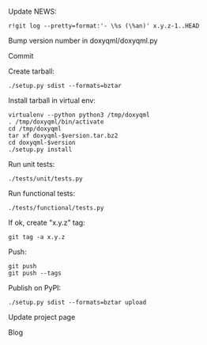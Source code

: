 Update NEWS:

    r!git log --pretty=format:'- \%s (\%an)' x.y.z-1..HEAD

Bump version number in doxyqml/doxyqml.py

Commit

Create tarball:

    ./setup.py sdist --formats=bztar

Install tarball in virtual env:

    virtualenv --python python3 /tmp/doxyqml
    . /tmp/doxyqml/bin/activate
    cd /tmp/doxyqml
    tar xf doxyqml-$version.tar.bz2
    cd doxyqml-$version
    ./setup.py install

Run unit tests:

    ./tests/unit/tests.py

Run functional tests:

    ./tests/functional/tests.py

If ok, create "x.y.z" tag:

    git tag -a x.y.z

Push:

    git push
    git push --tags

Publish on PyPI:

    ./setup.py sdist --formats=bztar upload

Update project page

Blog
